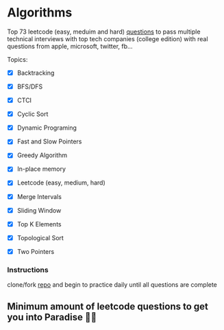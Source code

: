 # Algorithms

Top 73 leetcode (easy, meduim and hard) [questions](https://github.com/coderzparadise/Algorithm/tree/main/Leetcode/code) to pass multiple technical interviews with top tech companies (college edition) with real questions from apple, microsoft, twitter, fb...

Topics:
- [x] Backtracking
- [X] BFS/DFS
- [x] CTCI
- [x] Cyclic Sort
- [X] Dynamic Programing
- [x] Fast and Slow Pointers
- [X] Greedy Algorithm
- [x] In-place memory
- [x] Leetcode (easy, medium, hard)
- [x] Merge Intervals
- [x] Sliding Window
- [x] Top K Elements
- [x] Topological Sort
- [x] Two Pointers


### Instructions
clone/fork [repo](https://github.com/coderzparadise/Algorithm.git) and begin to practice daily until all questions are complete

## Minimum amount of leetcode questions to get you into Paradise 🌴🍹
